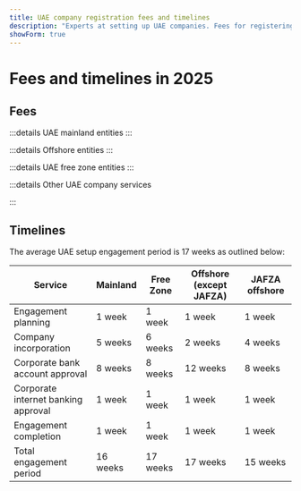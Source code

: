 ```yaml
---
title: UAE company registration fees and timelines
description: "Experts at setting up UAE companies. Fees for registering a UAE company and estimated business set up timeline."
showForm: true
---
```


# Fees and timelines in 2025

## Fees

:::details UAE mainland entities
<TableWrapper
  :headers="['Different UAE entity types', 'Year 1 Cost', 'Year 2 Cost', 'Draft Invoice']"
  :rows="[
    { title: 'Dubai mainland LLC', year1Cost: 23610, year2Cost: 12932, invoiceLink: 'https://docs.google.com/document/d/17zrplxsKNhqfC8AGuqbiAzR_1QXutglx_zeaSEys7-E/edit?usp=sharing' },
    // { title: 'Dubai joint stock company', year1Cost: 22000, year2Cost: 9850, invoiceLink: '/resources/contacts' },
    // { title: 'Dubai representative office', year1Cost: 26200, year2Cost: 4900, invoiceLink: '/resources/contacts' },
    // { title: 'Dubai branch of a foreign company', year1Cost: 35450, year2Cost: 13800, invoiceLink: '/resources/contacts' },
    { title: 'Abu Dhabi LLC', year1Cost: 29538, year2Cost: 12003, invoiceLink: '/resources/contacts' },
    // { title: 'Abu Dhabi representative office', year1Cost: 14750, year2Cost: 9100, invoiceLink: '/resources/contacts' },
    // { title: 'Abu Dhabi branch of a foreign company', year1Cost: 37400, year2Cost: 11750, invoiceLink: '/resources/contacts' },
    { title: 'RAK LLC', year1Cost: 23400, year2Cost: 10469, invoiceLink: '/resources/contacts' },
    // { title: 'RAK joint stock company', year1Cost: 23400, year2Cost: 10469, invoiceLink: '/resources/contacts' },
    // { title: 'RAK branch of a foreign company', year1Cost: 23400, year2Cost: 10469, invoiceLink: '/resources/contacts' },
    // { title: 'RAK representative office', year1Cost: 23400, year2Cost: 5519, invoiceLink: '/resources/contacts' },
    { title: 'Sharjah LLC', year1Cost: 30995, year2Cost: 13960, invoiceLink: '/resources/contacts' },
    // { title: 'Sharjah private joint stock company', year1Cost: 30995, year2Cost: 13960, invoiceLink: '/resources/contacts' },
    // { title: 'Sharjah representative office', year1Cost: 32795, year2Cost: 9010, invoiceLink: '/resources/contacts' },
    // { title: 'Sharjah branch of a foreign company', year1Cost: 32795, year2Cost: 13960, invoiceLink: '/resources/contacts' },
    { title: 'Ajman LLC', year1Cost: 29375, year2Cost: 8960, invoiceLink: '/resources/contacts' },
    // { title: 'Ajman joint stock company', year1Cost: 28075, year2Cost: 9950, invoiceLink: '/resources/contacts' },
    // { title: 'Ajman branch of a foreign company', year1Cost: 28075, year2Cost: 11400, invoiceLink: '/resources/contacts' },
    // { title: 'Ajman representative office', year1Cost: 28075, year2Cost: 12400, invoiceLink: '/resources/contacts' },
    // { title: 'Ajman residence visa', year1Cost: 27115, year2Cost: 9950, invoiceLink: '/resources/contacts' }
  ]"
/>
:::

:::details Offshore entities
<TableWrapper
  :headers="['Options for forming UAE Offshore companies', 'Year 1 Cost', 'Year 2 Cost', 'Draft Invoice']"
  :rows="[
    { title: 'JAFZA offshore company formation', year1Cost: 22393, year2Cost: 10143, invoiceLink: '/resources/contacts' },
    { title: 'RAK offshore company formation', year1Cost: 16714, year2Cost: 5620, invoiceLink: '/resources/contacts' },
    { title: 'Ajman offshore company formation', year1Cost: 12670, year2Cost: 3200, invoiceLink: '/resources/contacts' }
  ]"
/>
:::

:::details UAE free zone entities
<TableWrapper
  :headers="['UAE free zones', 'Year 1 Cost', 'Year 2 Cost', 'Draft Invoice']"
  :rows="[
    // { title: 'Abu Dhabi Global Markets free zone company (ADGM)', year1Cost: 30828, year2Cost: 22895, invoiceLink: '/resources/contacts' },
    // { title: 'Abu Dhabi free zone company (FTZ)', year1Cost: 26350, year2Cost: 7050, invoiceLink: '/resources/contacts' },
    // { title: 'Dubai FTZ - DIFC non financial companies', year1Cost: 40437, year2Cost: 27765, invoiceLink: '/resources/contacts' },
    // { title: 'Dubai FTZ - DIFC Holding companies', year1Cost: 57888, year2Cost: 32803, invoiceLink: '/resources/contacts' },
    // { title: 'Dubai FTZ - DIFC Prescribed company', year1Cost: 18779, year2Cost: 14001, invoiceLink: '/resources/contacts' },
    // { title: 'Dubai FTZ - DIFC financial companies category 1', year1Cost: 89742, year2Cost: 56624, invoiceLink: '/resources/contacts' },
    // { title: 'Dubai FTZ - DIFC financial companies category 2', year1Cost: 104742, year2Cost: 81624, invoiceLink: '/resources/contacts' },
    // { title: 'Dubai FTZ - DIFC financial companies category 3A', year1Cost: 89742, year2Cost: 56624, invoiceLink: '/resources/contacts' },
    // { title: 'Dubai FTZ - DIFC financial companies category 3B', year1Cost: 84742, year2Cost: 46624, invoiceLink: '/resources/contacts' },
    // { title: 'Dubai FTZ - DIFC financial companies category 3C', year1Cost: 69742, year2Cost: 36624, invoiceLink: '/resources/contacts' },
    // { title: 'Dubai FTZ - DIFC financial companies category 3D', year1Cost: 69742, year2Cost: 36624, invoiceLink: '/resources/contacts' },
    // { title: 'Dubai FTZ - DIFC financial companies category 4', year1Cost: 79742, year2Cost: 46623, invoiceLink: '/resources/contacts' },
    // { title: 'Dubai FTZ - BPFZ', year1Cost: 21150, year2Cost: 9000, invoiceLink: '/resources/contacts' },
    { title: 'Dubai FTZ - Dubai Airport', year1Cost: 22063, year2Cost: 12329, invoiceLink: '/resources/contacts' },
    // { title: 'Dubai FTZ - Dubai Internet City', year1Cost: 27393, year2Cost: 17320, invoiceLink: '/resources/contacts' },
    // { title: 'Dubai FTZ - Dubai Logistic City', year1Cost: 19350, year2Cost: 12000, invoiceLink: '/resources/contacts' },
    // { title: 'Dubai FTZ - Dubai Maritime City', year1Cost: 23520, year2Cost: 10920, invoiceLink: '/resources/contacts' },
    // { title: 'Dubai FTZ - Media City', year1Cost: 19650, year2Cost: 11900, invoiceLink: '/resources/contacts' },
    { title: 'Dubai FTZ - DMCC', year1Cost: 24874, year2Cost: 15999, invoiceLink: '/resources/contacts' },
    // { title: 'Dubai FTZ - Dubai Knowledge Park', year1Cost: 21375, year2Cost: 10750, invoiceLink: '/resources/contacts' },
    // { title: 'Dubai FTZ - Dubai Cars and Automotive', year1Cost: 22413, year2Cost: 8229, invoiceLink: '/resources/contacts' },
    // { title: 'Dubai FTZ - Dubai Auto Parts City', year1Cost: 22650, year2Cost: 13400, invoiceLink: '/resources/contacts' },
    // { title: 'Dubai FTZ - Dubai South', year1Cost: 25250, year2Cost: 9950, invoiceLink: '/resources/contacts' },
    // { title: 'Dubai FTZ - DHC', year1Cost: 26015, year2Cost: 17902, invoiceLink: '/resources/contacts' },
    // { title: 'Hamriyah free zone company', year1Cost: 21980, year2Cost: 11682, invoiceLink: '/resources/contacts' },
    // { title: 'Sharjah free zone company', year1Cost: 29890, year2Cost: 13857, invoiceLink: '/resources/contacts' },
    // { title: 'Ajman free zone company', year1Cost: 23125, year2Cost: 10500, invoiceLink: '/resources/contacts' },
    // { title: 'Ajman Media City free zone company', year1Cost: 18245, year2Cost: 11500, invoiceLink: '/resources/contacts' },
    { title: 'RAKEZ company', year1Cost: 19605, year2Cost: 11182, invoiceLink: '/resources/contacts' },
    // { title: 'Jebel Ali FTZ - JAFZA', year1Cost: 28255, year2Cost: 16358, invoiceLink: '/resources/contacts' },
    // { title: 'Umm Al Quwain FTZ', year1Cost: 20520, year2Cost: 7170, invoiceLink: '/resources/contacts' },
    // { title: 'Fujairah FTZ', year1Cost: 23215, year2Cost: 7840, invoiceLink: '/resources/contacts' },
    // { title: 'International Free Zone Authority - IFZA', year1Cost: 24443, year2Cost: 16643, invoiceLink: '/resources/contacts' },
    // { title: 'International Free Zone Authority - IFZA (2 visas)', year1Cost: 32775, year2Cost: 15293, invoiceLink: '/resources/contacts' },
    // { title: 'IFZA-FZCO Annual Renewal', year1Cost: 12970, year2Cost: 12970, invoiceLink: '/resources/contacts' }
  ]"
/>
:::

:::details Other UAE company services

<TableWrapper
  :headers="['UAE corporate bank account opening (travel required)', 'Remarks', 'Cost in USD']"
  :rows="[
    { title: 'UAE corporate bank account for a UAE company we register', remarks: 'Simple corporate structure and business activity', cost: 4950 },
    { title: '', remarks: 'Complex corporate structure or business activity (e.g. crypto)', cost: 6950 },
    { title: 'UAE corporate bank account for a UAE company we didn\'t register', remarks: 'UAE corporate bank account for a UAE company', cost: 6950 },
    { title: '', remarks: 'Complex corporate structure or business activity (e.g. crypto)', cost: 8950 },
    { title: 'UAE personal bank account', remarks: '', cost: 2950 }
  ]"
/>

<TableWrapper
  :headers="['UAE residency/employment visa', 'Remarks', 'Cost']"
  :rows="[
    { title: 'Employment visa fees', remarks: 'Our fee includes<br/>i) an Employee Protection Program (EPI) fee (US$23 to US$155 depending on salary range and type of visa);<br/>ii) a medical fitness test (US$235)<br/>iii) Emirates ID application (US$165) and<br/>iv) government application fee (US$1,500). Excludes health insurance fees', cost: 4950 },
    { title: 'Golden visa fees', remarks: '', cost: 7950 },
    { title: 'Dependent visa - spouse', remarks: '', cost: 2950 },
    { title: 'Dependent visa - child', remarks: '', cost: 1950 }
  ]"
/>

<TableWrapper
  :headers="['UAE company accounting and tax services', 'Remarks', 'Cost']"
  :rows="[
    { title: 'Annual accounting and tax fees for an active company', remarks: 'This is an estimate of Golden Fish fees. Following receipt of a set of draft accounting numbers from your company, Golden Fish will accurately advise the accounting and tax fees for your business.', cost: 5950 },
    { title: 'Annual accounting and tax fees for a dormant company', remarks: '', cost: 1200 },
    { title: 'Approximate audit fees (if required)', remarks: '', cost: 2000 },
    { title: 'VAT return', remarks: 'Quarterly or monthly depending on volume', cost: 750 },
    { title: 'Book-keeping', remarks: '', buttonLink: '#' },
    { title: 'Payroll', remarks: '', buttonLink: '#' }
  ]"
/>
:::

## Timelines

The average UAE setup engagement period is 17 weeks as outlined below:

| Service                             | Mainland | Free Zone | Offshore (except JAFZA) | JAFZA offshore |
| ----------------------------------- | -------- | --------- | ----------------------- | -------------- |
| Engagement planning                 | 1 week   | 1 week    | 1 week                  | 1 week         |
| Company incorporation               | 5 weeks  | 6 weeks   | 2 weeks                 | 4 weeks        |
| Corporate bank account approval     | 8 weeks  | 8 weeks   | 12 weeks                | 8 weeks        |
| Corporate internet banking approval | 1 week   | 1 week    | 1 week                  | 1 week         |
| Engagement completion               | 1 week   | 1 week    | 1 week                  | 1 week         |
| Total engagement period             | 16 weeks | 17 weeks  | 17 weeks                | 15 weeks       |
